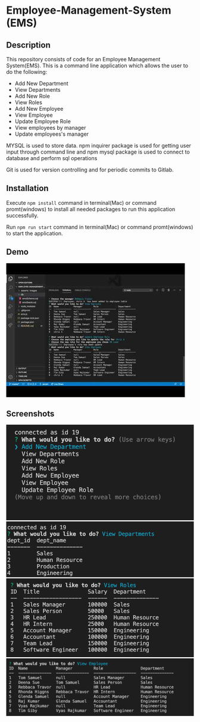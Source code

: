 # Employee-Management-System (EMS)

## Description 

This repository consists of code for an Employee Management System(EMS). This is a command line application which allows the user to do the following:

- Add New Department
- View Departments
- Add New Role
- View Roles
- Add New Employee
- View Employee
- Update Employee Role
- View employees by manager
- Update employees's manager

MYSQL is used to store data. npm inquirer package is used for getting user input through command line and npm mysql package is used to connect to database and perform sql operations

Git is used for version controlling and for periodic commits to Gitlab.

## Installation

Execute ``` npm install ``` command in terminal(Mac) or command promt(windows) to install all needed packages to run this application successfully.

Run ``` npm run start ``` command in terminal(Mac) or command promt(windows) to start the application.

## Demo

[![EMS](asserts/images/preview.jpg)](http://www.youtube.com/watch?v=bDlck_fUiqQ "EMS-Demo")

## Screenshots
<img src="asserts/images/mainMenu.png"><br>
<img src="asserts/images/dept.png"><br>
<img src="asserts/images/roles.png"><br>
<img src="asserts/images/employee.png"><br>